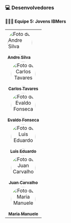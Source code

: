 
### 💻 Desenvolvedores

#### 👨🏻‍💻 Equipe 5: Jovens IBMers

<table align="stretch">
  <tr>
    <td >
      <a href="https://github.com/WhoisAndreoli">
        <img src="https://avatars.githubusercontent.com/u/78062867?v=4" width="80px;" style="border-radius: 50%;" alt="Foto do Andre Silva"/><br>
        <sub>
          <b>Andre Silva</b>
        </sub>
      </a>
    </td>
    </tr>
    
  <tr>
    <td align="center">
    </a>
      <a href="https://github.com/carlostsa10">
        <img src="https://avatars.githubusercontent.com/u/92460525?v=4" width="80px;" style="border-radius: 50%" alt="Foto do Carlos Tavares"/><br>
        <sub>
          <b>Carlos Tavares</b>
        </sub>
     </td>
      </tr>
      
  <tr>
    <td align="center">
      <a href="https://github.com/evaldovisk">
        <img src="https://avatars.githubusercontent.com/u/86272926?v=4" width="80px;" style="border-radius: 50%" alt="Foto do Evaldo Fonseca"/><br>
        <sub>
          <b>Evaldo Fonseca</b>
        </sub>
      </a>
    </td>
    </tr>
    
 <tr>
    <td align="center">
      <a href="https://github.com/TCLxEdu17">
        <img src="https://avatars.githubusercontent.com/u/102531994?v=4" width="80px;" style="border-radius: 50%" alt="Foto do Luis Eduardo"/><br>
        <sub>
          <b>Luis Eduardo</b>
        </sub>
      </a>
    </td>
    </tr>
 <tr>
    <td align="center">
      <a href="https://github.com/jsuisjuan">
        <img src="https://avatars.githubusercontent.com/u/72449972?v=4" width="80px;" style="border-radius: 50%" alt="Foto do Juan Carvalho"/><br>
        <sub>
          <b>Juan Carvalho</b>
        </sub>
      </a>
    </td>
    </tr>
    
 <tr>
    <td align="center">
      <a href="https://github.com/ManueleLima">
        <img src="https://avatars.githubusercontent.com/u/103943543?v=4" width="80px;" style="border-radius: 50%" alt="Foto da Maria Manuele"/><br>
        <sub>
          <b>Maria Manuele</b>
        </sub>
      </a>
    </td>
    </tr>

